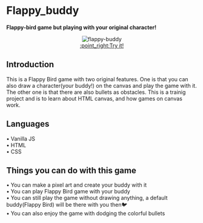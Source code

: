 
# Flappy_buddy
**Flappy-bird game but playing with your original character!**

<p align="center">
  <img src="https://user-images.githubusercontent.com/69213541/114287130-4eb0c680-9a19-11eb-8ccd-0a9646e707b2.gif" alt="flappy-buddy" /><br>
  <a href="https://miyabitanimchi.github.io/flappy_buddy/" target="_blank">:point_right:Try it!</a>
</p>



## Introduction
This is a Flappy Bird game with two original features. One is that you can also draw a character(your buddy!) on the canvas and play the game with it. The other one is that there are also bullets as obstacles.
This is a trainig project and is to learn about HTML canvas, and how games on canvas work.


## Languages
• Vanilla JS <br>
• HTML <br>
• CSS <br>


## Things you can do with this game
• You can make a pixel art and create your buddy with it <br>
• You can play Flappy Bird game with your buddy <br>
• You can still play the game without drawing anything, a default buddy(Flappy Bird) will be there with you then:bird: <br>
• You can also enjoy the game with dodging the colorful bullets 


